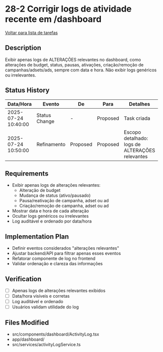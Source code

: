 # 28-2 Corrigir logs de atividade recente em /dashboard

[Voltar para lista de tarefas](./tasks.md)

## Description
Exibir apenas logs de ALTERAÇÕES relevantes no dashboard, como alterações de budget, status, pausas, ativações, criação/remoção de campanhas/adsets/ads, sempre com data e hora. Não exibir logs genéricos ou irrelevantes.

## Status History
| Data/Hora           | Evento         | De         | Para      | Detalhes                                 | Usuário |
|---------------------|---------------|------------|-----------|------------------------------------------|---------|
| 2025-07-24 10:40:00 | Status Change | -          | Proposed  | Task criada                              | AI Agent |
| 2025-07-24 10:50:00 | Refinamento   | Proposed   | Proposed  | Escopo detalhado: logs de ALTERAÇÕES relevantes | AI Agent |

## Requirements
- Exibir apenas logs de alterações relevantes:
  - Alteração de budget
  - Mudança de status (ativo/pausado)
  - Pausa/reativação de campanha, adset ou ad
  - Criação/remoção de campanha, adset ou ad
- Mostrar data e hora de cada alteração
- Ocultar logs genéricos ou irrelevantes
- Log auditável e ordenado por data/hora

## Implementation Plan
- Definir eventos considerados "alterações relevantes"
- Ajustar backend/API para filtrar apenas esses eventos
- Refatorar componente de log no frontend
- Validar ordenação e clareza das informações

## Verification
- [ ] Apenas logs de alterações relevantes exibidos
- [ ] Data/hora visíveis e corretas
- [ ] Log auditável e ordenado
- [ ] Usuários validam utilidade do log

## Files Modified
- src/components/dashboard/ActivityLog.tsx
- app/dashboard/
- src/services/activityLogService.ts 